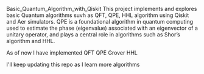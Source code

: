 Basic_Quantum_Algorithm_with_Qiskit
This project implements and explores basic Quantum algorithms suvh as QFT, QPE, HHL algorithm using Qiskit and Aer simulators. QPE is a foundational algorithm in quantum computing used to estimate the phase (eigenvalue) associated with an eigenvector of a unitary operator, and plays a central role in algorithms such as Shor’s algorithm and HHL.

As of now I have implemented QFT QPE Grover HHL

I'll keep updating this repo as I learn more algorithms

